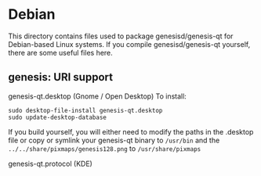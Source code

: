 
Debian
====================
This directory contains files used to package genesisd/genesis-qt
for Debian-based Linux systems. If you compile genesisd/genesis-qt yourself, there are some useful files here.

## genesis: URI support ##


genesis-qt.desktop  (Gnome / Open Desktop)
To install:

	sudo desktop-file-install genesis-qt.desktop
	sudo update-desktop-database

If you build yourself, you will either need to modify the paths in
the .desktop file or copy or symlink your genesis-qt binary to `/usr/bin`
and the `../../share/pixmaps/genesis128.png` to `/usr/share/pixmaps`

genesis-qt.protocol (KDE)

